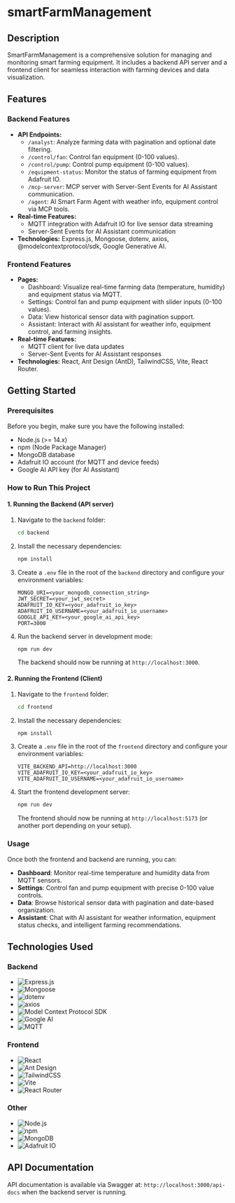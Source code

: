 # smartFarmManagement

## Description
SmartFarmManagement is a comprehensive solution for managing and monitoring smart farming equipment. It includes a backend API server and a frontend client for seamless interaction with farming devices and data visualization.

## Features

### Backend Features
- **API Endpoints:**
  - `/analyst`: Analyze farming data with pagination and optional date filtering.
  - `/control/fan`: Control fan equipment (0-100 values).
  - `/control/pump`: Control pump equipment (0-100 values).
  - `/equipment-status`: Monitor the status of farming equipment from Adafruit IO.
  - `/mcp-server`: MCP server with Server-Sent Events for AI Assistant communication.
  - `/agent`: AI Smart Farm Agent with weather info, equipment control via MCP tools.
- **Real-time Features:**
  - MQTT integration with Adafruit IO for live sensor data streaming
  - Server-Sent Events for AI Assistant communication
- **Technologies:** Express.js, Mongoose, dotenv, axios, @modelcontextprotocol/sdk, Google Generative AI.

### Frontend Features
- **Pages:**
  - Dashboard: Visualize real-time farming data (temperature, humidity) and equipment status via MQTT.
  - Settings: Control fan and pump equipment with slider inputs (0-100 values).
  - Data: View historical sensor data with pagination support.
  - Assistant: Interact with AI assistant for weather info, equipment control, and farming insights.
- **Real-time Features:**
  - MQTT client for live data updates
  - Server-Sent Events for AI Assistant responses
- **Technologies:** React, Ant Design (AntD), TailwindCSS, Vite, React Router.

## Getting Started

### Prerequisites
Before you begin, make sure you have the following installed:
- Node.js (>= 14.x)
- npm (Node Package Manager)
- MongoDB database
- Adafruit IO account (for MQTT and device feeds)
- Google AI API key (for AI Assistant)

### How to Run This Project

#### 1. Running the Backend (API server)
1. Navigate to the `backend` folder:
   ```bash
   cd backend
   ```
2. Install the necessary dependencies:
   ```bash
   npm install
   ```
3. Create a `.env` file in the root of the `backend` directory and configure your environment variables:
   ```env
   MONGO_URI=<your_mongodb_connection_string>
   JWT_SECRET=<your_jwt_secret>
   ADAFRUIT_IO_KEY=<your_adafruit_io_key>
   ADAFRUIT_IO_USERNAME=<your_adafruit_io_username>
   GOOGLE_API_KEY=<your_google_ai_api_key>
   PORT=3000
   ```
4. Run the backend server in development mode:
   ```bash
   npm run dev
   ```
   The backend should now be running at `http://localhost:3000`.

#### 2. Running the Frontend (Client)
1. Navigate to the `frontend` folder:
   ```bash
   cd frontend
   ```
2. Install the necessary dependencies:
   ```bash
   npm install
   ```
3. Create a `.env` file in the root of the `frontend` directory and configure your environment variables:
   ```env
   VITE_BACKEND_API=http://localhost:3000
   VITE_ADAFRUIT_IO_KEY=<your_adafruit_io_key>
   VITE_ADAFRUIT_IO_USERNAME=<your_adafruit_io_username>
   ```
4. Start the frontend development server:
   ```bash
   npm run dev
   ```
   The frontend should now be running at `http://localhost:5173` (or another port depending on your setup).

### Usage
Once both the frontend and backend are running, you can:
- **Dashboard**: Monitor real-time temperature and humidity data from MQTT sensors.
- **Settings**: Control fan and pump equipment with precise 0-100 value controls.
- **Data**: Browse historical sensor data with pagination and date-based organization.
- **Assistant**: Chat with AI assistant for weather information, equipment status checks, and intelligent farming recommendations.

## Technologies Used

### Backend
- ![Express.js](https://img.shields.io/badge/Express.js-000000?style=flat&logo=express&logoColor=white)
- ![Mongoose](https://img.shields.io/badge/Mongoose-880000?style=flat&logo=mongoose&logoColor=white)
- ![dotenv](https://img.shields.io/badge/dotenv-000000?style=flat&logo=dotenv&logoColor=white)
- ![axios](https://img.shields.io/badge/axios-5A29E4?style=flat&logo=axios&logoColor=white)
- ![Model Context Protocol SDK](https://img.shields.io/badge/MCP_SDK-000000?style=flat&logo=protocol&logoColor=white)
- ![Google AI](https://img.shields.io/badge/Google_AI-4285F4?style=flat&logo=google&logoColor=white)
- ![MQTT](https://img.shields.io/badge/MQTT-660066?style=flat&logo=mqtt&logoColor=white)

### Frontend
- ![React](https://img.shields.io/badge/React-61DAFB?style=flat&logo=react&logoColor=black)
- ![Ant Design](https://img.shields.io/badge/Ant_Design-0170FE?style=flat&logo=ant-design&logoColor=white)
- ![TailwindCSS](https://img.shields.io/badge/TailwindCSS-38B2AC?style=flat&logo=tailwind-css&logoColor=white)
- ![Vite](https://img.shields.io/badge/Vite-646CFF?style=flat&logo=vite&logoColor=white)
- ![React Router](https://img.shields.io/badge/React_Router-CA4245?style=flat&logo=react-router&logoColor=white)

### Other
- ![Node.js](https://img.shields.io/badge/Node.js-339933?style=flat&logo=node.js&logoColor=white)
- ![npm](https://img.shields.io/badge/npm-CB3837?style=flat&logo=npm&logoColor=white)
- ![MongoDB](https://img.shields.io/badge/MongoDB-47A248?style=flat&logo=mongodb&logoColor=white)
- ![Adafruit IO](https://img.shields.io/badge/Adafruit_IO-000000?style=flat&logo=adafruit&logoColor=white)

## API Documentation
API documentation is available via Swagger at: `http://localhost:3000/api-docs` when the backend server is running.